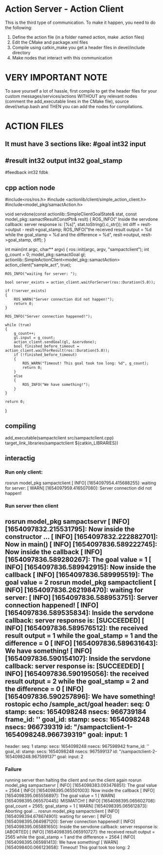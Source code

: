 # Action Server - Action Client
This is the third type of communication. To make it happen, you need to do the following:
1. Define the action file (in a folder named action, make .action files)
2. Edit the CMake and package.xml files
3. Compile using catkin_make you get a header files in devel/include directory
4. Make nodes that interact with this communication

# VERY IMPORTANT NOTE
To save yourself a lot of hassle, first compile to get the header files for your custom messages/services/actions WITHOUT any relevant nodes (comment the add_executable lines in the CMake file), source devel/setup.bash and THEN you can add the nodes for compilations.

# ACTION FILES
It must have 3 sections like:
#goal 
int32 input
---
#result 
int32 output
int32 goal_stamp
---
#feedback
int32 fdbk
## cpp action node
#include<ros/ros.h>
#include <actionlib/client/simple_action_client.h>
#include<model_pkg/samactAction.h>

void servdone(const actionlib::SimpleClientGoalState& stat, const model_pkg::samactResultConstPtr& reslt) 
{
    ROS_INFO(" Inside the servdone callback: server response is: [%s]", stat.toString().c_str());
    int diff = reslt->output - reslt->goal_stamp;
    ROS_INFO("the received result output = %d while the goal_stamp = %d and the difference = %d", reslt->output, reslt->goal_stamp, diff);
}

int main(int argc, char** argv) 
{
    ros::init(argc, argv, "sampactclient"); 
    int g_count = 0;
    model_pkg::samactGoal gl;
    actionlib::SimpleActionClient<model_pkg::samactAction> action_client("sample_act", true);

    ROS_INFO("waiting for server: ");

    bool server_exists = action_client.waitForServer(ros::Duration(5.0)); 

    if (!server_exists) 
    {
        ROS_WARN("Server connection did not happen!");
        return 0; 
    }

    ROS_INFO("Server connection happened!");

    while (true) 
    {
        g_count++;
        gl.input = g_count; 
        action_client.sendGoal(gl, &servdone); 
        bool finished_before_timeout = action_client.waitForResult(ros::Duration(5.0));
        if (!finished_before_timeout) 
        {
            ROS_WARN("Timeout! This goal took too long: %d", g_count);
            return 0;
        } 
        else 
        {
            ROS_INFO("We have something!");
        }
    }

    return 0;
}
## compiling
add_executable(sampactclient src/sampactclient.cpp)
target_link_libraries(sampactclient ${catkin_LIBRARIES})
## interactig
### Run only client:
rosrun model_pkg sampactclient 
[ INFO] [1654097954.415688255]: waiting for server: 
[ WARN] [1654097959.416507080]: Server connection did not happen!
### Run server then client
rosrun model_pkg sampactservr 
[ INFO] [1654097832.215531795]: Now inside the constructor ...
[ INFO] [1654097832.222882701]: Now in main()
[ INFO] [1654097836.589222745]: Now inside the callback 
[ INFO] [1654097836.589280267]: The goal value = 1
[ INFO] [1654097836.589942915]: Now inside the callback 
[ INFO] [1654097836.589995519]: The goal value = 2
rosrun model_pkg sampactclient 
[ INFO] [1654097836.262198470]: waiting for server: 
[ INFO] [1654097836.588953751]: Server connection happened!
[ INFO] [1654097836.589535834]:  Inside the servdone callback: server response is: [SUCCEEDED]
[ INFO] [1654097836.589576512]: the received result output = 1 while the goal_stamp = 1 and the difference = 0
[ INFO] [1654097836.589631643]: We have something!
[ INFO] [1654097836.590154107]:  Inside the servdone callback: server response is: [SUCCEEDED]
[ INFO] [1654097836.590195056]: the received result output = 2 while the goal_stamp = 2 and the difference = 0
[ INFO] [1654097836.590257896]: We have something!
rostopic echo /sample_act/goal 
header: 
  seq: 0
  stamp: 
    secs: 1654098248
    nsecs: 966739184
  frame_id: ''
goal_id: 
  stamp: 
    secs: 1654098248
    nsecs: 966739319
  id: "/sampactclient-1-1654098248.966739319"
goal: 
  input: 1
---
header: 
  seq: 1
  stamp: 
    secs: 1654098248
    nsecs: 967598942
  frame_id: ''
goal_id: 
  stamp: 
    secs: 1654098248
    nsecs: 967599137
  id: "/sampactclient-2-1654098248.967599137"
goal: 
  input: 2
### Failure
running server then halting the client and run the client again
rosrun model_pkg sampactservr
[ INFO] [1654098383.093476851]: The goal value = 2564
[ INFO] [1654098395.065501003]: Now inside the callback 
[ INFO] [1654098395.065556897]: The goal value = 1
[ WARN] [1654098395.065570445]: MISMATCH!
[ INFO] [1654098395.065602708]: goal_count = 2565; goal_stamp = 1
[ WARN] [1654098395.065612873]: Aborting goal ... 
rosrun model_pkg sampactclient 
[ INFO] [1654098394.678674901]: waiting for server: 
[ INFO] [1654098395.064987120]: Server connection happened!
[ INFO] [1654098395.065881650]:  Inside the servdone callback: server response is: [ABORTED]
[ INFO] [1654098395.065910727]: the received result output = 2565 while the goal_stamp = 1 and the difference = 2564
[ INFO] [1654098395.065981413]: We have something!
[ WARN] [1654098400.066123658]: Timeout! This goal took too long: 2

